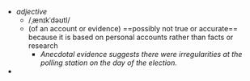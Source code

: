 - *adjective*
	- /ˌænɪkˈdəʊtl/
	- (of an account or evidence) ==possibly not true or accurate==  because it is based on personal accounts rather than facts or research
		- *Anecdotal evidence suggests there were irregularities at the polling station on the day of the election.*
-